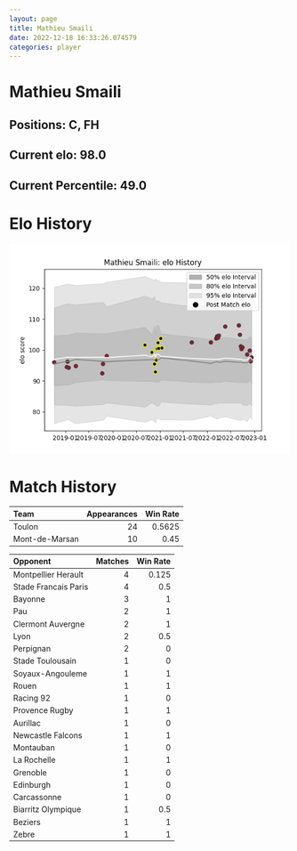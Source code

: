 ```yaml
---  
layout: page  
title: Mathieu Smaili  
date: 2022-12-18 16:33:26.074579  
categories: player  
---
```

# Mathieu Smaili

## Positions: C, FH

## Current elo: 98.0

## Current Percentile: 49.0

# Elo History


![elo history](history_MathieuSmaili.png)
# Match History


| Team           |   Appearances |   Win Rate |
|:---------------|--------------:|-----------:|
| Toulon         |            24 |     0.5625 |
| Mont-de-Marsan |            10 |     0.45   |

| Opponent             |   Matches |   Win Rate |
|:---------------------|----------:|-----------:|
| Montpellier Herault  |         4 |      0.125 |
| Stade Francais Paris |         4 |      0.5   |
| Bayonne              |         3 |      1     |
| Pau                  |         2 |      1     |
| Clermont Auvergne    |         2 |      1     |
| Lyon                 |         2 |      0.5   |
| Perpignan            |         2 |      0     |
| Stade Toulousain     |         1 |      0     |
| Soyaux-Angouleme     |         1 |      1     |
| Rouen                |         1 |      1     |
| Racing 92            |         1 |      0     |
| Provence Rugby       |         1 |      1     |
| Aurillac             |         1 |      0     |
| Newcastle Falcons    |         1 |      1     |
| Montauban            |         1 |      0     |
| La Rochelle          |         1 |      1     |
| Grenoble             |         1 |      0     |
| Edinburgh            |         1 |      0     |
| Carcassonne          |         1 |      0     |
| Biarritz Olympique   |         1 |      0.5   |
| Beziers              |         1 |      1     |
| Zebre                |         1 |      1     |